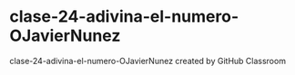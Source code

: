 # clase-24-adivina-el-numero-OJavierNunez
clase-24-adivina-el-numero-OJavierNunez created by GitHub Classroom
